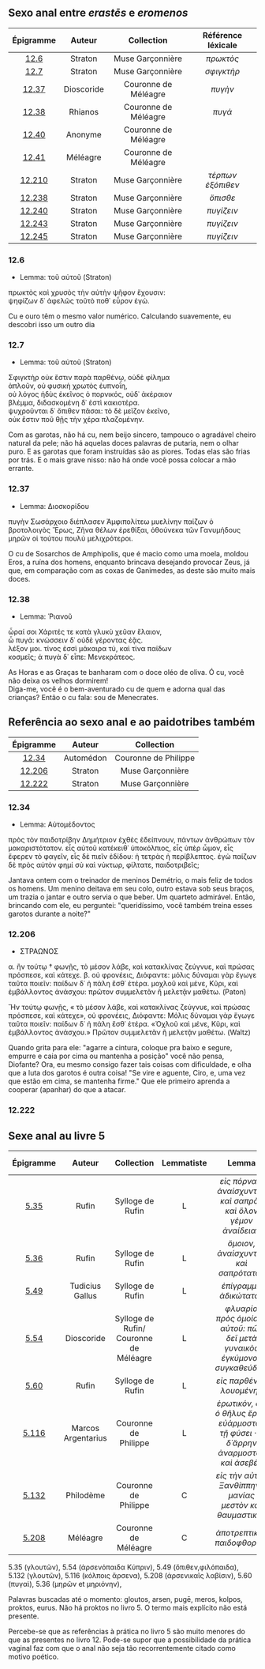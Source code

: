 ## Sexo anal entre <em>erastēs</em> e <em>eromenos</em>

| Épigramme  | Auteur | Collection | Référence léxicale |
|:---:|:---:|:---:|:---:|
|<a href="https://anthologiagraeca.org/passages/urn:cts:greekLit:tlg7000.tlg001.ag:12.6/">12.6</a> | Straton | Muse Garçonnière | <em>πρωκτὸς</em> |
|<a href="https://anthologiagraeca.org/passages/urn:cts:greekLit:tlg7000.tlg001.ag:12.7/">12.7</a> | Straton | Muse Garçonnière | <em>σφιγκτὴρ</em> |
|<a href="https://anthologiagraeca.org/passages/urn:cts:greekLit:tlg7000.tlg001.ag:12.37/">12.37</a> | Dioscoride | Couronne de Méléagre | <em>πυγὴν</em> |
|<a href="https://anthologiagraeca.org/passages/urn:cts:greekLit:tlg7000.tlg001.ag:12.38/">12.38</a> | Rhianos | Couronne de Méléagre | <em>πυγά</em> |
|<a href="https://anthologiagraeca.org/passages/urn:cts:greekLit:tlg7000.tlg001.ag:12.40/">12.40</a> | Anonyme | Couronne de Méléagre |
|<a href="https://anthologiagraeca.org/passages/urn:cts:greekLit:tlg7000.tlg001.ag:12.41/">12.41</a> | Méléagre | Couronne de Méléagre |
|<a href="https://anthologiagraeca.org/passages/urn:cts:greekLit:tlg7000.tlg001.ag:12.210/">12.210</a> | Straton | Muse Garçonnière | <em>τέρπων ἐξόπιθεν</em> |
|<a href="https://anthologiagraeca.org/passages/urn:cts:greekLit:tlg7000.tlg001.ag:12.238/">12.238</a> | Straton | Muse Garçonnière | <em>ὄπισθε</em> |
|<a href="https://anthologiagraeca.org/passages/urn:cts:greekLit:tlg7000.tlg001.ag:12.240/">12.240 | Straton | Muse Garçonnière | <em> πυγίζειν</em> |
|<a href="https://anthologiagraeca.org/passages/urn:cts:greekLit:tlg7000.tlg001.ag:12.243/">12.243 | Straton |  Muse Garçonnière | <em> πυγίζειν</em> |
|<a href="https://anthologiagraeca.org/passages/urn:cts:greekLit:tlg7000.tlg001.ag:12.245/">12.245 | Straton | Muse Garçonnière | <em>πυγίζειν</em> |


### 12.6
- Lemma: τοῦ αὐτοῦ (Straton)

πρωκτὸς καὶ χρυσὸς τὴν αὐτὴν ψῆφον ἔχουσιν:  
ψηφίζων δ᾽ ἀφελῶς τοῦτὸ ποθ᾽ εὗρον ἐγώ. 

Cu e ouro têm o mesmo valor numérico. Calculando suavemente, eu descobri isso um outro dia

### 12.7
- Lemma: τοῦ αὐτοῦ (Straton)

Σφιγκτὴρ οὐκ ἔστιν παρὰ παρθένῳ, οὐδὲ φίλημα  
ἁπλοῦν, οὐ φυσικὴ χρωτὸς ἐυπνοΐη,  
οὐ λόγος ἡδὺς ἐκεῖνος ὁ πορνικός, οὐδ᾽ ἀκέραιον  
βλέμμα, διδασκομένη δ᾽ ἐστὶ κακιοτέρα.  
ψυχροῦνται δ᾽ ὄπιθεν πᾶσαι: τὸ δὲ μεῖζον ἐκεῖνο,  
οὐκ ἔστιν ποῦ θῇς τὴν χέρα πλαζομένην.   

Com as garotas, não há cu, nem beijo sincero, tampouco o agradável cheiro natural da pele;
não há aquelas doces palavras de putaria, nem o olhar puro. E as garotas que foram instruídas são as piores.
Todas elas são frias por trás. E o mais grave nisso: não há onde você possa colocar a mão errante.

### 12.37 
- Lemma: Διοσκορίδου

πυγὴν Σωσάρχοιο διέπλασεν Ἀμφιπολίτεω
μυελίνην παίζων ὁ βροτολοιγὸς Ἔρως,
Ζῆνα θέλων ἐρεθίξαι, ὁθούνεκα τῶν Γανυμήδους
μηρῶν οἱ τούτου πουλὺ μελιχρότεροι.

O cu de Sosarchos de Amphipolis, que é macio como uma moela, moldou Eros, a ruína dos homens, enquanto brincava desejando provocar Zeus, já que, em comparação com as coxas de Ganimedes, as deste são muito mais doces.

### 12.38
- Lemma: Ῥιανοῦ

ὧραί σοι Χάριτές τε κατὰ γλυκὺ χεῦαν ἔλαιον,<br>
ὦ πυγά: κνώσσειν δ᾽ οὐδὲ γέροντας ἐᾷς.<br>
λέξον μοι. τίνος ἐσσὶ μάκαιρα τύ, καὶ τίνα παίδων<br>
κοσμεῖς; ἁ πυγὰ δ᾽ εἶπε: Μενεκράτεος.

As Horas e as Graças te banharam com o doce oléo de oliva. Ó cu, você não deixa os velhos dormirem!<br>
Diga-me, você é o bem-aventurado cu de quem e adorna qual das crianças? Então o cu fala: sou de Menecrates.

## Referência ao sexo anal e ao paidotribes também

| Épigramme | Auteur | Collection |
|:---:|:---:|:---:|
|<a href="https://anthologiagraeca.org/passages/urn:cts:greekLit:tlg7000.tlg001.ag:12.34/">12.34</a> | Automédon | Couronne de Philippe |
|<a href="https://anthologiagraeca.org/passages/urn:cts:greekLit:tlg7000.tlg001.ag:12.206/">12.206</a> | Straton | Muse Garçonnière |
|<a href="https://anthologiagraeca.org/passages/urn:cts:greekLit:tlg7000.tlg001.ag:12.222/">12.222 | Straton | Muse Garçonnière |

### 12.34
- Lemma: Αὐτομέδοντος

πρὸς τὸν παιδοτρίβην Δημήτριον ἐχθὲς ἐδείπνουν,
πάντων ἀνθρώπων τὸν μακαριστότατον.
εἷς αὐτοῦ κατέκειθ᾽ ὑποκόλπιος, εἷς ὑπὲρ ὦμον,
εἷς ἔφερεν τὸ φαγεῖν, εἷς δὲ πιεῖν ἐδίδου:
ἡ τετρὰς ἡ περίβλεπτος. ἐγὼ παίζων δὲ πρὸς αὐτὸν
φημί σὺ καὶ νύκτωρ, φίλτατε, παιδοτριβεῖς; 

Jantava ontem com o treinador de meninos Demétrio, o mais feliz de todos os homens.
Um menino deitava em seu colo, outro estava sob seus braços, um trazia o jantar e outro servia o que beber.
Um quarteto admirável. Então, brincando com ele, eu perguntei: "queridíssimo, você também treina esses garotos durante a noite?"

### 12.206
- ΣΤΡΑΩΝΟΣ

α. ἢν τούτῳ † φωνῇς, τὸ μέσον λάβε, καὶ κατακλίνας
ζεύγνυε, καὶ πρώσας πρόσπεσε, καὶ κάτεχε.
β. οὐ φρονέεις, Διόφαντε: μόλις δύναμαι γὰρ ἔγωγε
ταῦτα ποιεῖν: παίδων δ᾽ ἡ πάλη ἔσθ᾽ ἑτέρα.
μοχλοῦ καὶ μένε, Κῦρι, καὶ ἐμβάλλοντος ἀνάσχου:
πρῶτον συμμελετᾶν ἢ μελετᾷν μαθέτω. (Paton)

Ἤν τούτῳ φωνῇς, « τὸ μέσον λάβε, καὶ κατακλίνας
ζεύγνυε, καὶ πρώσας πρόσπεσε, καὶ κάτεχε»,
οὐ φρονέεις, Διόφαντε: Mόλις δύναμαι γὰρ ἔγωγε
ταῦτα ποιεῖν: παίδων δ᾽ ἡ πάλη ἔσθ᾽ ἑτέρα.
«Ὀχλοῦ καὶ μένε, Κῦρι, καὶ ἐμβάλλοντος ἀνάσχου.»
Πρῶτον συμμελετᾶν ἢ μελετᾷν μαθέτω. (Waltz)

Quando grita para ele: "agarre a cintura, coloque pra baixo e segure, empurre e caia por cima ou mantenha a posição" você não pensa, Diofante? Ora, eu mesmo consigo fazer tais coisas com dificuldade, e olha que a luta dos garotos é outra coisa!
"Se vire e aguente, Ciro, e, uma vez que estão em cima, se mantenha firme." Que ele primeiro aprenda a cooperar (apanhar) do que a atacar.


### 12.222

## Sexe anal au livre 5

| Épigramme | Auteur | Collection | Lemmatiste | Lemma | Référence léxicale |
|:---:|:---:|:---:|:---:|:---:|:--:|
|<a href="https://anthologiagraeca.org/passages/urn:cts:greekLit:tlg7000.tlg001.ag:5.35/">5.35</a> | Rufin | Sylloge de Rufin |  L | <em>εἰς πόρνας, ἀναίσχυντον καὶ σαπρὸν καὶ ὅλον γέμον ἀναίδειαν</em> | <em>γλουτῶν</em> |
|<a href="https://anthologiagraeca.org/passages/urn:cts:greekLit:tlg7000.tlg001.ag:5.36/">5.36</a> | Rufin | Sylloge de Rufin | L | <em>ὅμοιον, ἀναίσχυντον καὶ σαπρότατον</em> | <em>μηρῶν</em> et <em>μηριόνην</em> |
|<a href="https://anthologiagraeca.org/passages/urn:cts:greekLit:tlg7000.tlg001.ag:5.49/">5.49</a> | Tudicius Gallus | Sylloge de Rufin | L | <em>ἐπίγραμμα ἀδικώτατον</em> | <em>ὄπιθεν</em> et <em>φιλόπαιδα</em> |
|<a href="https://anthologiagraeca.org/passages/urn:cts:greekLit:tlg7000.tlg001.ag:5.54/">5.54</a> | Dioscoride | Sylloge de Rufin/ Couronne de Méléagre | L | <em>φλυαρία πρὸς ὁμοίους αὐτοῦ: πῶς δεῖ μετὰ γυναικὸς έγκύμονος συγκαθεύδειν</em> | <em>ἀρσενόπαιδα Κύπριν</em> |
|<a href="https://anthologiagraeca.org/passages/urn:cts:greekLit:tlg7000.tlg001.ag:5.60/">5.60</a> | Rufin | Sylloge de Rufin | L | <em>εἰς παρθένον λουομένην</em> | <em>πυγαὶ</em>
|<a href="https://anthologiagraeca.org/passages/urn:cts:greekLit:tlg7000.tlg001.ag:5.116/">5.116</a> | Marcos Argentarius | Couronne de Philippe | L | <em>ἐρωτικόν, ὅτι ὁ θῆλυς ἔρως εὐάρμοστον τῇ φύσει · ὁ δ᾽ἄρρην ἀναρμοστον καὶ ἀσεβές</em> | <em>κόλποις ἄρσενα</em> |
|<a href="https://anthologiagraeca.org/passages/urn:cts:greekLit:tlg7000.tlg001.ag:5.132/">5.132</a> | Philodème | Couronne de Philippe | C | <em>εἰς τὴν αὐτὴν Ξανθίππην · μανίας μεστὸν καὶ θαυμαστικόν</em> | <em>γλουτῶν</em>
|<a href="https://anthologiagraeca.org/passages/urn:cts:greekLit:tlg7000.tlg001.ag:5.208/">5.208</a> | Méléagre | Couronne de Méléagre | C | <em>ἀποτρεπτικὸν παιδοφθορίας</em> | <em>ἀρσενικαῖς λαβίσιν</em> |

5.35 (γλουτῶν), 5.54 (ἀρσενόπαιδα Κύπριν), 5.49 (ὄπιθεν,φιλόπαιδα), 5.132 (γλουτῶν), 5.116 (κόλποις ἄρσενα), 5.208 (ἀρσενικαῖς λαβίσιν), 5.60 (πυγαὶ), 5.36 (μηρῶν et μηριόνην), 

Palavras buscadas até o momento: gloutos, arsen, pugē, meros, kolpos, proktos, eurus.
Não há proktos no livro 5. O termo mais explícito não está presente.

Percebe-se que as referências à prática no livro 5 são muito menores do que as presentes no livro 12. Pode-se supor que a possibilidade da prática vaginal faz com que o anal não seja tão recorrentemente citado como motivo poético.
